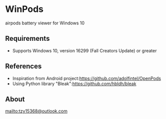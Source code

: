 # WinPods
 airpods battery viewer for Windows 10
 
## Requirements 
- Supports Windows 10, version 16299 (Fall Creators Update) or greater

## References 
- Inspiration from Android project:<https://github.com/adolfintel/OpenPods>
- Using Python library "Bleak":<https://github.com/hbldh/bleak>

## About
[mailto:tzy15368@outlook.com](mailto:tzy15368@outlook.com)